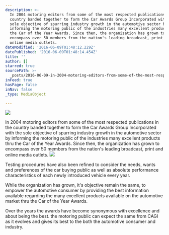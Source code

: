 ```yaml
---
description: >-
  In 2004 motoring editors from some of the most respected publications in the
  country banded together to form the Car Awards Group Incorporated with the
  sole objective of spurring industry growth in the automotive sector by
  informing the motoring public of the industries many excellent products thru
  the Car of the Year Awards. Since then, the organization has grown to
  encompass over 50 members from the nation's leading broadcast, print and
  online media outlets. 
dateModified: '2016-06-09T01:48:12.229Z'
datePublished: '2016-06-09T01:48:14.454Z'
title: ''
author: []
starred: true
sourcePath: >-
  _posts/2016-06-09-in-2004-motoring-editors-from-some-of-the-most-respected-pub.md
inFeed: true
hasPage: false
inNav: false
_type: MediaObject

---
```

![](https://the-grid-user-content.s3-us-west-2.amazonaws.com/947e2eaf-4a84-4387-a089-ecdebc580a42.jpg)

In 2004 motoring editors from some of the most respected publications in the country banded together to form the Car Awards Group Incorporated with the sole objective of spurring industry growth in the automotive sector by informing the motoring public of the industries many excellent products thru the Car of the Year Awards. Since then, the organization has grown to encompass over 50 members from the nation's leading broadcast, print and online media outlets. ![](https://the-grid-user-content.s3-us-west-2.amazonaws.com/239e7a92-1acd-45e9-8fc7-0138f87cc71a.jpg)

Testing procedures have also been refined to consider the needs, wants and preferences of the car buying public as well as absolute performance characteristics of each newly introduced vehicle every year.

While the organization has grown, it's objective remain the same, to empower the automotive consumer by providing the best information available regarding the many excellent products available on the automotive market thru the Car of the Year Awards.

Over the years the awards have become synonymous with excellence and about being the best. the motoring public can expect the same from CAGI as it evolves and gives its best to the both the automotive consumer and industry.